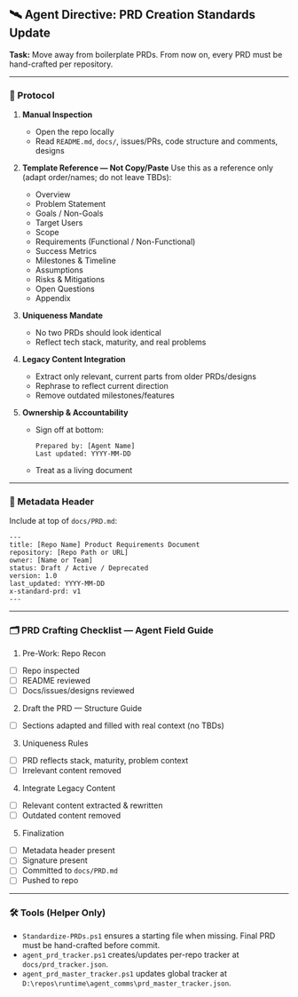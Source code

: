 ## 🛰️ Agent Directive: PRD Creation Standards Update

**Task:**
Move away from boilerplate PRDs. From now on, every PRD must be hand-crafted per repository.

---

### 📌 Protocol

1. **Manual Inspection**
   - Open the repo locally
   - Read `README.md`, `docs/`, issues/PRs, code structure and comments, designs

2. **Template Reference — Not Copy/Paste**
   Use this as a reference only (adapt order/names; do not leave TBDs):
   - Overview
   - Problem Statement
   - Goals / Non-Goals
   - Target Users
   - Scope
   - Requirements (Functional / Non-Functional)
   - Success Metrics
   - Milestones & Timeline
   - Assumptions
   - Risks & Mitigations
   - Open Questions
   - Appendix

3. **Uniqueness Mandate**
   - No two PRDs should look identical
   - Reflect tech stack, maturity, and real problems

4. **Legacy Content Integration**
   - Extract only relevant, current parts from older PRDs/designs
   - Rephrase to reflect current direction
   - Remove outdated milestones/features

5. **Ownership & Accountability**
   - Sign off at bottom:
     ```
     Prepared by: [Agent Name]
     Last updated: YYYY-MM-DD
     ```
   - Treat as a living document

---

### 📄 Metadata Header
Include at top of `docs/PRD.md`:
```
---
title: [Repo Name] Product Requirements Document
repository: [Repo Path or URL]
owner: [Name or Team]
status: Draft / Active / Deprecated
version: 1.0
last_updated: YYYY-MM-DD
x-standard-prd: v1
---
```

---

### 🗂 PRD Crafting Checklist — Agent Field Guide

1) Pre-Work: Repo Recon
- [ ] Repo inspected
- [ ] README reviewed
- [ ] Docs/issues/designs reviewed

2) Draft the PRD — Structure Guide
- [ ] Sections adapted and filled with real context (no TBDs)

3) Uniqueness Rules
- [ ] PRD reflects stack, maturity, problem context
- [ ] Irrelevant content removed

4) Integrate Legacy Content
- [ ] Relevant content extracted & rewritten
- [ ] Outdated content removed

5) Finalization
- [ ] Metadata header present
- [ ] Signature present
- [ ] Committed to `docs/PRD.md`
- [ ] Pushed to repo

---

### 🛠 Tools (Helper Only)
- `Standardize-PRDs.ps1` ensures a starting file when missing. Final PRD must be hand-crafted before commit.
- `agent_prd_tracker.ps1` creates/updates per-repo tracker at `docs/prd_tracker.json`.
- `agent_prd_master_tracker.ps1` updates global tracker at `D:\repos\runtime\agent_comms\prd_master_tracker.json`.
